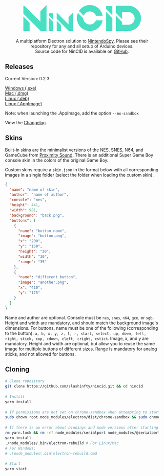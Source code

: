 <p align="center">
<img src="docs/nincid.png"><br><br>
A multiplatform Electron solution to <a href="https://github.com/jaburns/NintendoSpy">NintendoSpy</a>. Please see their repository for any and all setup of Arduino devices.<br>
Source code for NinCID is available on <a href="https://github.com/slashinfty/nincid">GitHub</a>.
</p>

## Releases

Current Version: 0.2.3

<a href="https://github.com/slashinfty/nincid/releases/latest/download/NinCID_Setup_0.2.3.exe">Windows (.exe)</a><br>
<a href="https://github.com/slashinfty/nincid/releases/latest/download/NinCID-0.2.3.dmg">Mac (.dmg)</a><br>
<a href="https://github.com/slashinfty/nincid/releases/latest/download/nincid_0.2.3_amd64.deb">Linux (.deb)</a><br>
<a href="https://github.com/slashinfty/nincid/releases/latest/download/NinCID-0.2.3.AppImage">Linux (.AppImage)</a>

Note: when launching the .AppImage, add the option `--no-sandbox`

View the [Changelog](changelog.md).

## Skins
Built-in skins are the minimalist versions of the NES, SNES, N64, and GameCube from [Proximity Sound](https://proximitysound.com/skins/). There is an additional Super Game Boy console skin in the colors of the original Game Boy.

Custom skins require a `skin.json` in the format below with all corresponding images in a single folder (select the folder when loading the custom skin).

```json
{
  "name": "name of skin",
  "author": "name of author",
  "console": "nes",
  "height": 441,
  "width": 981,
  "background": "back.png",
  "buttons": [
    {
      "name": "button name",
      "image": "button.png",
      "x": "200",
      "y": "150",
      "height": "30",
      "width": "30",
      "range": "35"
    },
    {
      "name": "different button",
      "image": "another.png",
      "x": "410",
      "y": "175"
    }
  ]
}
```

Name and author are optional. Console must be `nes`, `snes`, `n64`, `gcn`, or `sgb`. Height and width are mandatory, and should match the background image's dimensions. For buttons, name must be one of the following (corresponding to the button): `a, b, x, y, z, l, r, start, select, up, down, left, right, stick, cup, cdown, cleft, cright, cstick`. Image, x, and y are mandatory. Height and width are optional, but allow you to reuse the same image for multiple buttons of different sizes. Range is mandatory for analog sticks, and not allowed for buttons.

## Cloning
```bash
# Clone repository
git clone https://github.com/slashinfty/nincid.git && cd nincid

# Install
yarn install

# If permissions are not set on chrome-sandbox when attempting to start
sudo chown root node_modules/electron/dist/chrome-sandbox && sudo chmod 4755 node_modules/electron/dist/chrome-sandbox

# If there is an error about bindings and node versions after starting
rm yarn.lock && rm -rf node_modules/serialport node_modules/@serialport
yarn install
./node_modules/.bin/electron-rebuild # For Linux/Mac
# For Windows:
# .\node_modules\.bin\electron-rebuild.cmd 

# Start
yarn start
```
